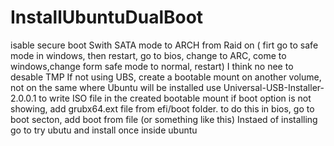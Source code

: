 # InstallUbuntuDualBoot

isable secure boot
Swith SATA mode to ARCH from Raid on ( firt go to safe mode in windows, then restart, go to bios, change to ARC, come to windows,change form safe mode to normal, restart)
I think no nee to desable TMP
If not using UBS, create a bootable mount on another volume, not on the same where Ubuntu will be installed
use Universal-USB-Installer-2.0.0.1 to write ISO file in the created bootable mount
if boot option is not showing, add grubx64.ext file from efi/boot folder. to do this in bios, go to boot secton, add boot from file (or something like this)
Instaed of installing go to try ubutu and install once inside ubuntu
